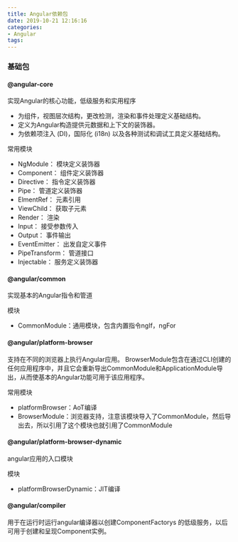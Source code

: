 ```yaml
---
title: Angular依赖包
date: 2019-10-21 12:16:16
categories:
- Angular
tags:
---
```


### 基础包
#### @angular-core
实现Angular的核心功能，低级服务和实用程序
- 为组件，视图层次结构，更改检测，渲染和事件处理定义基础结构。
- 定义为Angular构造提供元数据和上下文的装饰器。
- 为依赖项注入 (DI)，国际化 (i18n) 以及各种测试和调试工具定义基础结构。

常用模块
- NgModule： 模块定义装饰器
- Component： 组件定义装饰器
- Directive： 指令定义装饰器
- Pipe： 管道定义装饰器
- ElmentRef： 元素引用
- ViewChild： 获取子元素
- Render： 渲染
- Input： 接受参数传入
- Output： 事件输出
- EventEmitter： 出发自定义事件
- PipeTransform： 管道接口
- Injectable： 服务定义装饰器

#### @angular/common
实现基本的Angular指令和管道

模块
- CommonModule：通用模块，包含内置指令ngIf，ngFor

#### @angular/platform-browser
支持在不同的浏览器上执行Angular应用。
BrowserModule包含在通过CLI创建的任何应用程序中，并且它会重新导出CommonModule和ApplicationModule导出，从而使基本的Angular功能可用于该应用程序。

常用模块
- platformBrowser：AoT编译
- BrowserModule：浏览器支持，注意该模块导入了CommonModule，然后导出去，所以引用了这个模块也就引用了CommonModule

#### @angular/platform-browser-dynamic
angular应用的入口模块

模块
- platformBrowserDynamic：JIT编译

#### @angular/compiler
用于在运行时运行angular编译器以创建ComponentFactorys 的低级服务，以后可用于创建和呈现Component实例。